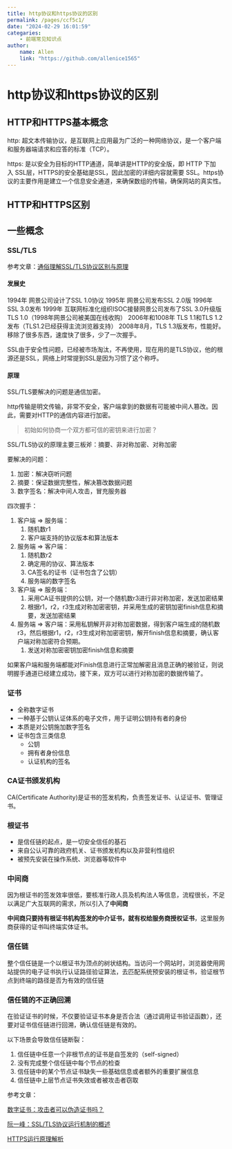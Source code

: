 ```yaml
---
title: http协议和https协议的区别
permalink: /pages/ccf5c1/
date: "2024-02-29 16:01:59"
categaries:
    - 前端常见知识点
author:
    name: Allen
    link: "https://github.com/allenice1565"
---
```


# http协议和https协议的区别

## HTTP和HTTPS基本概念

http: 超文本传输协议，是互联网上应用最为广泛的一种网络协议，是一个客户端和服务器端请求和应答的标准（TCP）。

https: 是以安全为目标的HTTP通道，简单讲是HTTP的安全版，即 HTTP 下加入 SSL层，HTTPS的安全基础是SSL，因此加密的详细内容就需要 SSL。https协议的主要作用是建立一个信息安全通道，来确保数组的传输，确保网站的真实性。

## HTTP和HTTPS区别

## 一些概念

### SSL/TLS

参考文章：[通俗理解SSL/TLS协议区别与原理](https://xiaoyue26.github.io/2018/09/26/2018-09/%E9%80%9A%E4%BF%97%E7%90%86%E8%A7%A3SSL-TLS%E5%8D%8F%E8%AE%AE%E5%8C%BA%E5%88%AB%E4%B8%8E%E5%8E%9F%E7%90%86/)

#### 发展史

1994年 网景公司设计了SSL 1.0协议
1995年 网景公司发布SSL 2.0版
1996年 SSL 3.0发布
1999年 互联网标准化组织ISOC接替网景公司发布了SSL 3.0升级版TLS 1.0（1998年网景公司被美国在线收购）
2006年和1008年 TLS 1.1和TLS 1.2发布（TLS1.2已经获得主流浏览器支持）
2008年8月，TLS 1.3版发布，性能好。移除了很多东西，速度快了很多，少了一次握手。

SSL由于安全性问题，已经被市场淘汰，不再使用，现在用的是TLS协议，他的根源还是SSL，网络上时常提到SSL是因为习惯了这个称呼。

#### 原理

SSL/TLS要解决的问题是通信加密。

http传输是明文传输，非常不安全，客户端拿到的数据有可能被中间人篡改。因此，需要对HTTP的通信内容进行加密。

> 初始如何协商一个双方都可信的密钥来进行加密？

SSL/TLS协议的原理主要三板斧：摘要、非对称加密、对称加密

要解决的问题：

1. 加密：解决窃听问题
2. 摘要：保证数据完整性，解决篡改数据问题
3. 数字签名：解决中间人攻击，冒充服务器

四次握手：

1. 客户端 => 服务端：
    1. 随机数r1
    2. 客户端支持的协议版本和算法版本
2. 服务端 => 客户端：
    1. 随机数r2
    2. 确定用的协议、算法版本
    3. CA签名的证书（证书包含了公钥）
    4. 服务端的数字签名
3. 客户端 => 服务端：
    1. 采用CA证书提供的公钥，对一个随机数r3进行非对称加密，发送加密结果
    2. 根据r1，r2，r3生成对称加密密钥，并采用生成的密钥加密finish信息和摘要，发送加密结果
4. 服务端 => 客户端：采用私钥解开非对称加密数据，得到客户端生成的随机数r3，然后根据r1，r2，r3生成对称加密密钥，解开finish信息和摘要，确认客户端对称加密符合预期。
    1. 发送对称加密密钥加密finish信息和摘要

如果客户端和服务端都能对Finish信息进行正常加解密且消息正确的被验证，则说明握手通道已经建立成功，接下来，双方可以进行对称加密的数据传输了。

### 证书

-   全称数字证书
-   一种基于公钥认证体系的电子文件，用于证明公钥持有者的身份
-   本质是对公钥施加数字签名
-   证书包含三类信息
    -   公钥
    -   拥有者身份信息
    -   认证机构的签名

### CA证书颁发机构

CA(Certificate Authority)是证书的签发机构，负责签发证书、认证证书、管理证书。

### 根证书

-   是信任链的起点，是一切安全信任的基石
-   来自公认可靠的政府机关、证书颁发机构以及非营利性组织
-   被预先安装在操作系统、浏览器等软件中

### 中间商

因为根证书的签发效率很低，要核准行政人员及机构法人等信息，流程很长，不足以满足广大互联网的需求，所以引入了**中间商**

**中间商只要持有根证书机构签发的中介证书，就有权给服务商授权证书**，这里服务商获得的证书叫终端实体证书。

### 信任链

整个信任链是一个以根证书为顶点的树状结构。当访问一个网站时，浏览器使用网站提供的电子证书执行认证路径验证算法，去匹配系统预安装的根证书，验证根节点到终端的路径是否为有效的信任链

### 信任链的不正确回溯

在验证证书的时候，不仅要验证证书本身是否合法（通过调用证书验证函数），还要对证书信任链进行回溯，确认信任链是有效的。

以下场景会导致信任链断裂：

1. 信任链中任意一个非根节点的证书是自签发的（self-signed）
2. 没有完成整个信任链中每个节点的检查
3. 信任链中的某个节点证书缺失一些基础信息或者额外的重要扩展信息
4. 信任链中上层节点证书失效或者被攻击者窃取

参考文章：

[数字证书：攻击者可以伪造证书吗？](https://learn.lianglianglee.com/%E4%B8%93%E6%A0%8F/Web%E6%BC%8F%E6%B4%9E%E6%8C%96%E6%8E%98%E5%AE%9E%E6%88%98/08%20%E6%95%B0%E5%AD%97%E8%AF%81%E4%B9%A6%EF%BC%9A%E6%94%BB%E5%87%BB%E8%80%85%E5%8F%AF%E4%BB%A5%E4%BC%AA%E9%80%A0%E8%AF%81%E4%B9%A6%E5%90%97%EF%BC%9F.md)

[阮一峰：SSL/TLS协议运行机制的概述](https://www.ruanyifeng.com/blog/2014/02/ssl_tls.html)

[HTTPS运行原理解析](https://juejin.cn/post/6844903897400606727?from=search-suggest)
